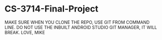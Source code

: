 # CS-3714-Final-Project
MAKE SURE WHEN YOU CLONE THE REPO, USE GIT FROM COMMAND LINE.
DO NOT USE THE INBUILT ANDROID STUDIO GIT MANAGER, IT WILL BREAK.
LOVE,
MIKE
